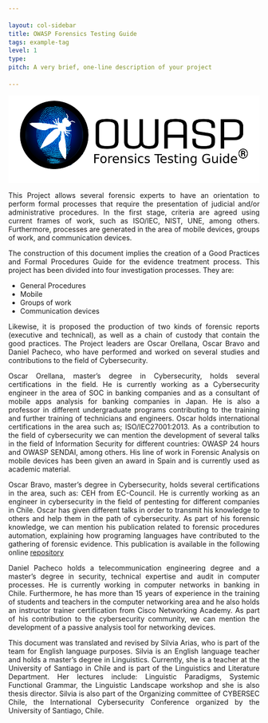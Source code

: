 ```yaml
---

layout: col-sidebar
title: OWASP Forensics Testing Guide
tags: example-tag
level: 1
type: 
pitch: A very brief, one-line description of your project

---
```


![Logo OWASP FTG](https://raw.githubusercontent.com/OWASP/www-project-forensics-testing-guide/master/assets/images/logov2.png)

<p align="justify">This Project allows several forensic experts to have an orientation to perform formal processes that require the presentation of judicial and/or administrative procedures. In the first stage, criteria are agreed using current frames of work, such as ISO/IEC, NIST, UNE, among others. Furthermore, processes are generated in the area of mobile devices, groups of work, and communication devices.</p>

<p align="justify">The construction of this document implies the creation of a Good Practices and Formal Procedures Guide for the evidence treatment process. This project has been divided into four investigation processes. They are:</p>
<ul>
  <li>General Procedures</li>
  <li>Mobile</li>
  <li>Groups of work</li>
  <li>Communication devices</li>
</ul>
<p align="justify">Likewise, it is proposed the production of two kinds of forensic reports (executive and technical), as well as a chain of custody that contain the good practices. The Project leaders are Oscar Orellana, Oscar Bravo and Daniel Pacheco, who have performed and worked on several studies and contributions to the field of Cybersecurity.</p>
<p align="justify">Oscar Orellana, master’s degree in Cybersecurity, holds several certifications in the field. He is currently working as a Cybersecurity engineer in the area of SOC in banking companies and as a consultant of mobile apps analysis for banking companies in Japan. He is also a professor in different undergraduate programs contributing to the training and further training of technicians and engineers. Oscar holds international certifications in the area such as; ISO/IEC27001:2013. As a contribution to the field of cybersecurity we can mention the development of several talks in the field of Information Security for different countries: OWASP 24 hours and OWASP SENDAI, among others. His line of work in Forensic Analysis on mobile devices has been given an award in Spain and is currently used as academic material.</p>

<p align="justify">Oscar Bravo, master’s degree in Cybersecurity, holds several certifications in the area, such as: CEH from EC-Council. He is currently working as an engineer in cybersecurity in the field of pentesting for different companies in Chile. Oscar has given different talks in order to transmit his knowledge to others and help them in the path of cybersecurity. As part of his forensic knowledge, we can mention his publication related to forensic procedures automation, explaining how programing languages have contributed to the gathering of forensic evidence. This publication is available in the following online <a href="https://www.imf-formacion.com/trabajo-academico/32" target="_blank">repository</a></p>

<p align="justify">Daniel Pacheco holds a telecommunication engineering degree and a master’s degree in security, technical expertise and audit in computer processes. He is currently working in computer networks in banking in Chile. Furthermore, he has more than 15 years of experience in the training of students and teachers in the computer networking area and he also holds an instructor trainer certification from Cisco Networking Academy. As part of his contribution to the cybersecurity community, we can mention the development of a passive analysis tool for networking devices.</p>

<p align="justify">This document was translated and revised by Silvia Arias, who is part of the team for English language purposes. Silvia is an English language teacher and holds a master’s degree in Linguistics. Currently, she is a teacher at the University of Santiago in Chile and is part of the Linguistics and Literature Department. Her lectures include: Linguistic Paradigms, Systemic Functional Grammar, the Linguistic Landscape workshop and she is also thesis director. Silvia is also part of the Organizing committee of CYBERSEC Chile, the International Cybersecurity Conference organized by the University of Santiago, Chile.</p>
